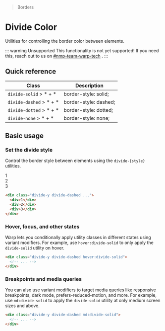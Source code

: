 > Borders

# Divide Color
Utilities for controlling the border color between elements.

::: warning Unsupported
This functionality is not yet supported! If you need this, reach out to us on [#nmp-team-warp-tech](https://sch-chat.slack.com/archives/C04LG5UTCTT) .
:::

## Quick reference

| Class                   | Description           |
| ----------------------- | --------------------- |
| `divide-solid` > * + *  | border-style: solid;  |
| `divide-dashed` > * + * | border-style: dashed; |
| `divide-dotted` > * + * | border-style: dotted; |
| `divide-none` > * + *   | border-style: none;   |

## Basic usage
### Set the divide style
Control the border style between elements using the `divide-{style}` utilities.
<container>
  <div class="grid gap-16 justify-items-center">
    <div class="pd-bg-pink-500 rounded-8 divide-y divide-dashed w-full max-w-[300]">
      <div class="p-24 text-center">1</div>
      <div class="p-24 text-center">2</div>
      <div class="p-24 text-center">3</div>
    </div>
  </div>
</container>

```html
<div class="divide-y divide-dashed ...">
  <div>1</div>
  <div>2</div>
  <div>3</div>
</div>
```

### Hover, focus, and other states
Warp lets you conditionally apply utility classes in different states using variant modifiers. For example, use `hover:divide-solid` to only apply the `divide-solid` utility on hover.

```html
<div class="divide-y divide-dashed hover:divide-solid">
  <!-- ... -->
</div>
```

### Breakpoints and media queries
You can also use variant modifiers to target media queries like responsive breakpoints, dark mode, prefers-reduced-motion, and more. For example, use `md:divide-solid` to apply the `divide-solid` utility at only medium screen sizes and above.

```html
<div class="divide-y divide-dashed md:divide-solid">
  <!-- ... -->
</div>
```
